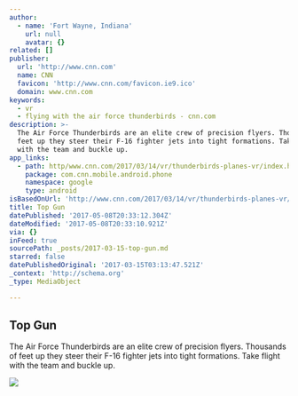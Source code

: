 ```yaml
---
author:
  - name: 'Fort Wayne, Indiana'
    url: null
    avatar: {}
related: []
publisher:
  url: 'http://www.cnn.com'
  name: CNN
  favicon: 'http://www.cnn.com/favicon.ie9.ico'
  domain: www.cnn.com
keywords:
  - vr
  - flying with the air force thunderbirds - cnn.com
description: >-
  The Air Force Thunderbirds are an elite crew of precision flyers. Thousands of
  feet up they steer their F-16 fighter jets into tight formations. Take flight
  with the team and buckle up.
app_links:
  - path: http/www.cnn.com/2017/03/14/vr/thunderbirds-planes-vr/index.html
    package: com.cnn.mobile.android.phone
    namespace: google
    type: android
isBasedOnUrl: 'http://www.cnn.com/2017/03/14/vr/thunderbirds-planes-vr/index.html'
title: Top Gun
datePublished: '2017-05-08T20:33:12.304Z'
dateModified: '2017-05-08T20:33:10.921Z'
via: {}
inFeed: true
sourcePath: _posts/2017-03-15-top-gun.md
starred: false
datePublishedOriginal: '2017-03-15T03:13:47.521Z'
_context: 'http://schema.org'
_type: MediaObject

---
```

<article style=""><h1>Top Gun</h1><p>The Air Force Thunderbirds are an elite crew of precision flyers. Thousands of feet up they steer their F-16 fighter jets into tight formations. Take flight with the team and buckle up.</p><img src="http://i2.cdn.cnn.com/cnnnext/dam/assets/170314082115-thunderbirds-crop-vr-super-tease.jpg" /></article>